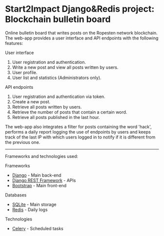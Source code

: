 # Start2Impact Django&Redis project: Blockchain bulletin board

Online bulletin board that writes posts on the Ropesten network blockchain.
The web-app provides a user interface and API endpoints with the following features:

User interface
1) User registration and authentication.
2) Write a new post and view all posts written by users.
3) User profile.
4) User list and statistics (Administrators only).

API endpoints
1) User registration and authentication via token.
2) Create a new post.
3) Retrieve all posts written by users.
4) Retrieve the number of posts that contain a certain word.
5) Retrieve all posts published in the last hour.

The web-app also integrates a filter for posts containing the word 'hack', performs a daily report logging the use of endpoints by users and keeps track of the last IP with which users logged in to notify if it is different from the previous one.

<hr>

Frameworks and technologies used:

Frameworks
- [Django](https://docs.djangoproject.com/en/3.2/) - Main back-end
- [Django REST Framework](https://www.django-rest-framework.org/) - APIs
- [Bootstrap](https://getbootstrap.com/docs/4.6/getting-started/introduction/) - Main front-end

Databases
- [SQLite](https://sqlite.org/docs.html) - Main storage
- [Redis](https://redis.io/documentation) - Daily logs

Technologies
- [Celery](https://docs.celeryproject.org/en/stable/#) - Scheduled tasks
